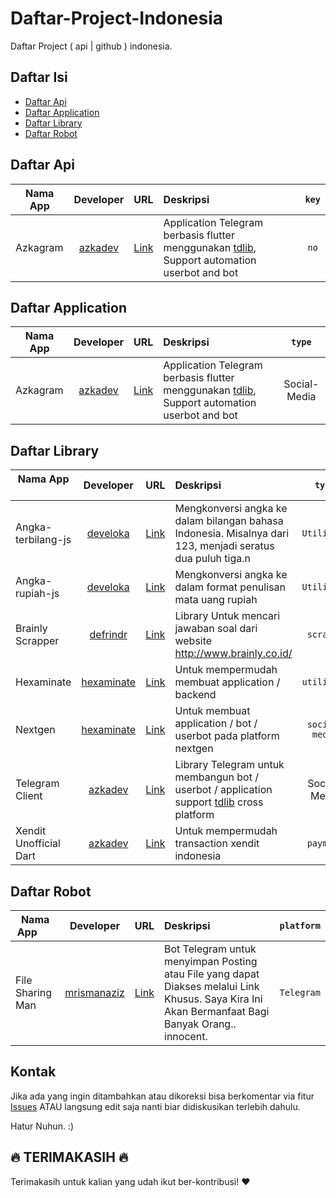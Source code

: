# Daftar-Project-Indonesia

Daftar Project ( api | github ) indonesia.



## Daftar Isi 

- [Daftar Api](#daftar-api)
- [Daftar Application](#daftar-application)
- [Daftar Library](#daftar-library)
- [Daftar Robot](#daftar-robot)

## Daftar Api

| Nama App        | Developer | URL | Deskripsi | `key` |
| --------------- |:---------:|:---:|:----------|:------:|
| Azkagram | [azkadev](https://github.com/azkadev) | [Link](https://github.com/azkadev/azkagram) | Application Telegram berbasis flutter menggunakan [tdlib](https://github.com/tdlib/td), Support automation userbot and bot | `no` |


## Daftar Application

| Nama App        | Developer | URL | Deskripsi | `type` |
| --------------- |:---------:|:---:|:----------|:------:| 
| Azkagram | [azkadev](https://github.com/azkadev) | [Link](https://github.com/azkadev/azkagram) | Application Telegram berbasis flutter menggunakan [tdlib](https://github.com/tdlib/td), Support automation userbot and bot | Social-Media |


## Daftar Library
| Nama App        | Developer | URL | Deskripsi | `type` | 
| --------------- |:---------:|:---:|:----------|:------:| 
| Angka-terbilang-js | [develoka](https://github.com/develoka) | [Link](https://github.com/develoka/angka-terbilang-js) | Mengkonversi angka ke dalam bilangan bahasa Indonesia. Misalnya dari 123, menjadi seratus dua puluh tiga.n| `Utilities` |
| Angka-rupiah-js | [develoka](https://github.com/develoka) | [Link](https://github.com/develoka/angka-rupiah-js) | Mengkonversi angka ke dalam format penulisan mata uang rupiah | `Utilities` |
| Brainly Scrapper | [defrindr](https://github.com/defrindr) | [Link](https://github.com/defrindr/brainly-scraper) | Library Untuk mencari jawaban soal dari website http://www.brainly.co.id/ | `scraper` | 
| Hexaminate | [hexaminate](https://github.com/hexaminate) | [Link](https://github.com/HexaMinate/HexaMinate/tree/main/library/hexaminate) | Untuk mempermudah membuat application / backend | `utilities` |
| Nextgen | [hexaminate](https://github.com/hexaminate) | [Link](https://github.com/HexaMinate/HexaMinate/tree/main/library/nextgen) | Untuk membuat application / bot / userbot pada platform nextgen | `social-media` | 
| Telegram Client | [azkadev](https://github.com/azkadev) | [Link](https://github.com/azkadev/telegram_client) | Library Telegram untuk membangun bot / userbot / application support [tdlib](https://github.com/tdlib/td) cross platform | Social-Media | 
| Xendit Unofficial Dart | [azkadev](https://github.com/azkadev) | [Link](https://github.com/azkadev/xendit) | Untuk mempermudah transaction xendit indonesia | `payment` | 


## Daftar Robot
| Nama App        | Developer | URL | Deskripsi | `platform` | 
| --------------- |:---------:|:---:|:----------|:------:| 
| File Sharing Man | [mrismanaziz](https://github.com/mrismanaziz) | [Link](https://github.com/mrismanaziz/File-Sharing-Man) | Bot Telegram untuk menyimpan Posting atau File yang dapat Diakses melalui Link Khusus. Saya Kira Ini Akan Bermanfaat Bagi Banyak Orang.. innocent. | `Telegram` | 



## Kontak

Jika ada yang ingin ditambahkan atau dikoreksi bisa berkomentar via fitur [Issues](https://github.com/farizdotid/DAFTAR-API-LOKAL-INDONESIA/issues) ATAU langsung edit saja nanti biar didiskusikan terlebih dahulu.

Hatur Nuhun. :)

## :fire: TERIMAKASIH :fire:

Terimakasih untuk kalian yang udah ikut ber-kontribusi! :heart:
